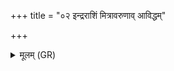 +++
title = "०२ इन्द्रराशिं मित्रावरुणाव् आविद्धम्"

+++
<details><summary>मूलम् (GR)</summary>

इन्द्रराशिं मित्रावरुणाव्  
आविद्धं निर् अकृन्ततम् ।  
प्रसूतम् इन्द्रेणोग्रेण +++(Bhatt. -greṇo (misprint))+++  
ब्राह्मणानाम् असत् पितुः ॥
</details>